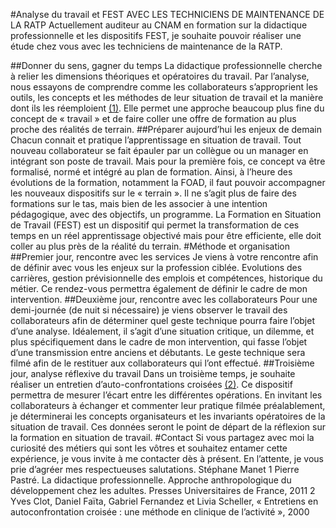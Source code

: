 #Analyse du travail et FEST
AVEC LES TECHNICIENS DE MAINTENANCE DE LA RATP
Actuellement auditeur au CNAM en formation sur la didactique professionnelle et les dispositifs FEST, je souhaite pouvoir réaliser une étude chez vous avec les techniciens de maintenance de la RATP.

##Donner du sens, gagner du temps
La didactique professionnelle cherche à relier les dimensions théoriques et opératoires du travail. Par l’analyse, nous essayons de comprendre comme les collaborateurs s’approprient les outils, les concepts et les méthodes de leur situation de travail et la manière dont ils les réemploient [(1)](#1).
Elle permet une approche beaucoup plus fine du concept de « travail » et de faire coller une offre de formation au plus proche des réalités de terrain.
##Préparer aujourd’hui les enjeux de demain
Chacun connait et pratique l’apprentissage en situation de travail. Tout nouveau collaborateur se fait épauler par un collègue ou un manager en intégrant son poste de travail. Mais pour la première fois, ce concept va être formalisé, normé et intégré au plan de formation. Ainsi, à l’heure des évolutions de la formation, notamment la FOAD, il faut pouvoir accompagner les nouveaux dispositifs sur le « terrain ». Il ne s’agit plus de faire des formations sur le tas, mais bien de les associer à une intention pédagogique, avec des objectifs, un programme.
La Formation en Situation de Travail (FEST) est un dispositif qui permet la transformation de ces temps en un réel apprentissage objectivé mais pour être efficiente, elle doit coller au plus près de la réalité du terrain.
#Méthode et organisation
##Premier jour, rencontre avec les services
Je viens à votre rencontre afin de définir avec vous les enjeux sur la profession ciblée. Evolutions des carrières, gestion prévisionnelle des emplois et compétences, historique du métier. Ce rendez-vous permettra également de définir le cadre de mon intervention.
##Deuxième jour, rencontre avec les collaborateurs
Pour une demi-journée (de nuit si nécessaire) je viens observer le travail des collaborateurs afin de déterminer quel geste technique pourra faire l’objet d’une analyse. Idéalement, il s’agit d’une situation critique, un dilemme, et plus spécifiquement dans le cadre de mon intervention, qui fasse l’objet d’une transmission entre anciens et débutants.
Le geste technique sera filmé afin de le restituer aux collaborateurs qui l’ont effectué.
##Troisième jour, analyse réflexive du travail
Dans un troisième temps, je souhaite réaliser un entretien d’auto-confrontations croisées [(2)](#2). Ce dispositif permettra de mesurer l’écart entre les différentes opérations. En invitant les collaborateurs à échanger et commenter leur pratique filmée préalablement, je déterminerai les concepts organisateurs et les invariants opératoires de la situation de travail.
Ces données seront le point de départ de la réflexion sur la formation en situation de travail.
#Contact
Si vous partagez avec moi la curiosité des métiers qui sont les vôtres et souhaitez entamer cette expérience, je vous invite à me contacter dès à présent.
En l’attente, je vous prie d’agréer mes respectueuses salutations.
Stéphane Manet
<a id="1">1</a> Pierre Pastré. La didactique professionnelle. Approche anthropologique du développement chez les adultes. Presses Universitaires de France, 2011
<a id="2">2</a> Yves Clot, Daniel Faïta, Gabriel Fernandez et Livia Scheller, « Entretiens en autoconfrontation croisée : une méthode en clinique de l’activité », 2000
